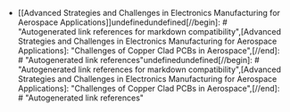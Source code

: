 - [[Advanced Strategies and Challenges in Electronics Manufacturing for Aerospace Applications]]undefinedundefined[//begin]: # "Autogenerated link references for markdown compatibility",[Advanced Strategies and Challenges in Electronics Manufacturing for Aerospace Applications]: <Advanced Strategies and Challenges in Electronics Manufacturing for Aerospace Applications> "Challenges of Copper Clad PCBs in Aerospace",[//end]: # "Autogenerated link references"undefinedundefined[//begin]: # "Autogenerated link references for markdown compatibility",[Advanced Strategies and Challenges in Electronics Manufacturing for Aerospace Applications]: <Advanced Strategies and Challenges in Electronics Manufacturing for Aerospace Applications> "Challenges of Copper Clad PCBs in Aerospace",[//end]: # "Autogenerated link references"